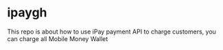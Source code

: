 # ipaygh
This repo is about how to use iPay  payment API to charge customers, you can charge all Mobile Money Wallet
